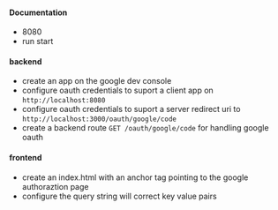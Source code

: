 ####  Documentation  
<!-- Write a description of the project in your README.md -->

* 8080
* run start

#### backend
* create an app on the google dev console
 * configure oauth credentials to suport a client app on `http://localhost:8080`
 * configure oauth credentials to suport a server redirect uri  to `http://localhost:3000/oauth/google/code`
* create a backend route `GET /oauth/google/code` for handling google oauth

#### frontend
* create an index.html with an anchor tag pointing to the google authoraztion page
* configure the query string will correct key value pairs
